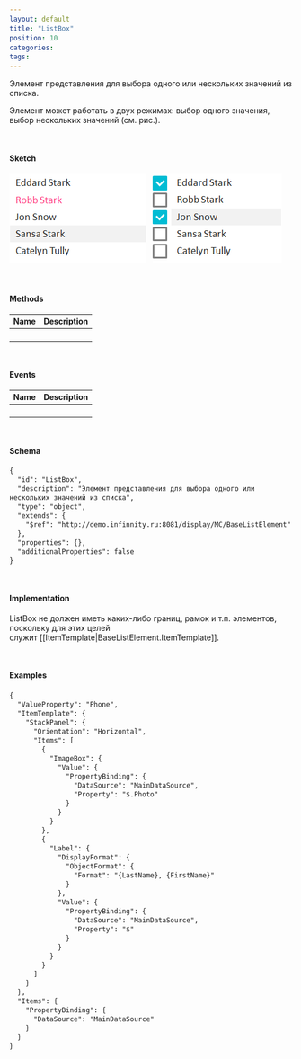 ```yaml
---
layout: default
title: "ListBox"
position: 10
categories: 
tags: 
---
```


Элемент представления для выбора одного или нескольких значений из списка.

Элемент может работать в двух режимах: выбор одного значения, выбор нескольких значений (см. рис.).

   

#### Sketch

![](ListBox_SingleSelect.png)   ![](ListBox_MultiSelect.png)

    

#### Methods

|Name|Description|
|----|-----------|
| | |

    

#### Events

|Name|Description|
|----|-----------|
| | |

    

#### Schema

```
{
  "id": "ListBox",
  "description": "Элемент представления для выбора одного или нескольких значений из списка",
  "type": "object",
  "extends": {
    "$ref": "http://demo.infinnity.ru:8081/display/MC/BaseListElement"
  },
  "properties": {},
  "additionalProperties": false
}
```

   

#### Implementation

ListBox не должен иметь каких-либо границ, рамок и т.п. элементов, поскольку для этих целей служит [[ItemTemplate|BaseListElement.ItemTemplate]].

 

#### Examples

```
{
  "ValueProperty": "Phone",
  "ItemTemplate": {
    "StackPanel": {
      "Orientation": "Horizontal",
      "Items": [
        {
          "ImageBox": {
            "Value": {
              "PropertyBinding": {
                "DataSource": "MainDataSource",
                "Property": "$.Photo"
              }
            }
          }
        },
        {
          "Label": {
            "DisplayFormat": {
              "ObjectFormat": {
                "Format": "{LastName}, {FirstName}"
              }
            },
            "Value": {
              "PropertyBinding": {
                "DataSource": "MainDataSource",
                "Property": "$"
              }
            }
          }
        }
      ]
    }
  },
  "Items": {
    "PropertyBinding": {
      "DataSource": "MainDataSource"
    }
  }
}
```

   

 

